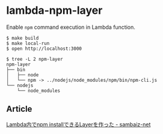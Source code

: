 # lambda-npm-layer

Enable `npm` command execution in Lambda function.

```
$ make build
$ make local-run
$ open http://localhost:3000
```

```
$ tree -L 2 npm-layer
npm-layer
├── bin
│   ├── node
│   └── npm -> ../nodejs/node_modules/npm/bin/npm-cli.js
└── nodejs
    └── node_modules
```

## Article

[Lambda内でnpm installできるLayerを作った - sambaiz-net](https://www.sambaiz.net/article/233/)